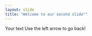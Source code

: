 ```yaml
---
layout: slide
title: "Welcome to our second slide"'
---
```

Your text
Use the left arrow to go back!
